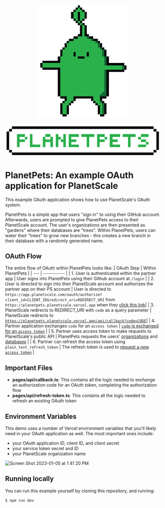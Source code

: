 <p align="center" width="100%">
    <img src="/green_lilman@2x.png">
</p>
<p align="center" width="100%">
    <img src="/title@2x.png">
</p>

# PlanetPets: An example OAuth application for PlanetScale

This example OAuth application shows how to use PlanetScale's OAuth system.

PlanetPets is a simple app that users "sign in" to using their GitHub account. Afterwards, users are prompted to give PlanetPets access to their PlanetScale account. The user's organizations are then presented as "gardens" where their databases are "trees". Within PlanetPets, users can water their "trees" to grow new branches - this creates a new branch in their database with a randomly generated name.

## OAuth Flow
The entire flow of OAuth within PlanetPets looks like:
| OAuth Step | Within PlanetPets |
| --- | ----------- |
| 1. User is authenticated within the partner app | User signs into PlanetPets using their Github account at `/login` |
| 2. User is directed to sign into their PlanetScale account and authorizes the partner app on their PS account | User is directed to `https://app.planetscale.com/oauth/authorize?client_id=CLIENT_ID&redirect_uri=REDIRECT_URI` from `https://planetpets.planetscale.vercel.app` when they [click this link](https://github.com/planetscale/planetpets/blob/main/pages/index.tsx#L15)|
| 3. PlanetScale redirects to REDIRECT_URI with `code` as a query parameter | PlanetScale redirects to [`https://planetpets.planetscale.vercel.app/api/callback?code=CODE`](https://github.com/planetscale/planetpets/blob/main/pages/api/callback.ts)|
| 4. Partner application exchanges `code` for an `access token` | [`code` is exchanged for an `access token`](https://github.com/planetscale/planetpets/blob/main/pages/api/callback.ts#L15-L31) |
| 5. Partner uses access token to make requests to PlanetScale's public API | PlanetPets requests the users' [organizations](https://github.com/planetscale/planetpets/blob/main/pages/play.tsx#L28-L36) and [databases](https://github.com/notfelineit/planetpets/blob/main/pages/play.tsx#L39-L47) |
| 6. Partner can refresh the access token using `plain_text_refresh_token` | The refresh token is used to [request a new `access token`](https://github.com/planetscale/planetpets/blob/main/pages/api/refresh-token.ts#L8-L26) |

## Important Files
- **pages/api/callback.ts**: This contains all the logic needed to exchange an authorization code for an OAuth token, completing the authorization flow
- **pages/api/refresh-token.ts**: This contains all the logic needed to refresh an existing OAuth token
## Environment Variables
This demo uses a number of Vercel environment variables that you'll likely need in your OAuth application as well. The most important ones include:
- your OAuth application ID, client ID, and client secret
- your service token secret and ID
- your PlanetScale organization name
<img width="927" alt="Screen Shot 2023-01-05 at 1 41 20 PM" src="https://user-images.githubusercontent.com/31225471/210885462-862f5ce4-fa49-4349-8a59-1b1f6346dd1c.png">

## Running locally
You can run this example yourself by cloning this repository, and running:
```bash
$ npm run dev
```
